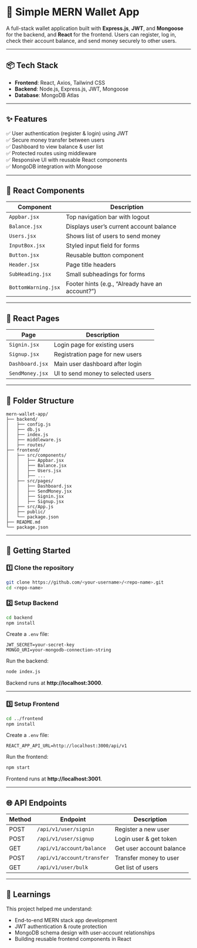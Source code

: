 # 💸 Simple MERN Wallet App

A full-stack wallet application built with **Express.js**, **JWT**, and **Mongoose** for the backend, and **React** for the frontend. Users can register, log in, check their account balance, and send money securely to other users.

---

## 📦 Tech Stack

- **Frontend**: React, Axios, Tailwind CSS 
- **Backend**: Node.js, Express.js, JWT, Mongoose  
- **Database**: MongoDB Atlas  

---

## ✨ Features

✅ User authentication (register & login) using JWT  
✅ Secure money transfer between users  
✅ Dashboard to view balance & user list  
✅ Protected routes using middleware  
✅ Responsive UI with reusable React components  
✅ MongoDB integration with Mongoose  

---

## 🧩 React Components

| Component         | Description                                    |
|--------------------|------------------------------------------------|
| `Appbar.jsx`       | Top navigation bar with logout                |
| `Balance.jsx`      | Displays user’s current account balance       |
| `Users.jsx`        | Shows list of users to send money             |
| `InputBox.jsx`     | Styled input field for forms                  |
| `Button.jsx`       | Reusable button component                     |
| `Header.jsx`       | Page title headers                            |
| `SubHeading.jsx`   | Small subheadings for forms                   |
| `BottomWarning.jsx`| Footer hints (e.g., “Already have an account?”)|

---

## 📄 React Pages

| Page            | Description                                  |
|------------------|----------------------------------------------|
| `Signin.jsx`     | Login page for existing users               |
| `Signup.jsx`     | Registration page for new users             |
| `Dashboard.jsx`  | Main user dashboard after login             |
| `SendMoney.jsx`  | UI to send money to selected users          |

---

## 📂 Folder Structure

```
mern-wallet-app/
├── backend/
│   ├── config.js
│   ├── db.js
│   ├── index.js
│   ├── middleware.js
│   ├── routes/
├── frontend/
│   ├── src/components/
│   │   ├── Appbar.jsx
│   │   ├── Balance.jsx
│   │   ├── Users.jsx
│   │   ├── ...
│   ├── src/pages/
│   │   ├── Dashboard.jsx
│   │   ├── SendMoney.jsx
│   │   ├── Signin.jsx
│   │   ├── Signup.jsx
│   ├── src/App.js
│   ├── public/
│   └── package.json
├── README.md
└── package.json
```

---

## 🚀 Getting Started

### 1️⃣ Clone the repository
```bash
git clone https://github.com/<your-username>/<repo-name>.git
cd <repo-name>
```

### 2️⃣ Setup Backend
```bash
cd backend
npm install
```

Create a `.env` file:
```
JWT_SECRET=your-secret-key
MONGO_URI=your-mongodb-connection-string
```

Run the backend:
```bash
node index.js
```

Backend runs at **http://localhost:3000**.

---

### 3️⃣ Setup Frontend
```bash
cd ../frontend
npm install
```

Create a `.env` file:
```
REACT_APP_API_URL=http://localhost:3000/api/v1
```

Run the frontend:
```bash
npm start
```

Frontend runs at **http://localhost:3001**.

---

## 🌐 API Endpoints

| Method | Endpoint                | Description            |
|--------|-------------------------|------------------------|
| POST   | `/api/v1/user/signin` | Register a new user    |
| POST   | `/api/v1/user/signup`    | Login user & get token |
| GET    | `/api/v1/account/balance`| Get user account balance|
| POST   | `/api/v1/account/transfer`| Transfer money to user|
| GET    | `/api/v1/user/bulk`         | Get list of users      |


---

## 📖 Learnings

This project helped me understand:  
- End-to-end MERN stack app development  
- JWT authentication & route protection  
- MongoDB schema design with user-account relationships  
- Building reusable frontend components in React  



